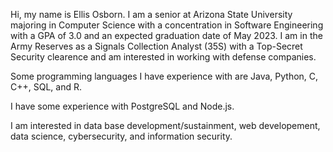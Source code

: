 Hi, my name is Ellis Osborn. I am a senior at Arizona State University majoring 
in Computer Science with a concentration in Software Engineering with a GPA of 3.0 and an expected
graduation date of May 2023. I am in the Army Reserves as a Signals Collection Analyst (35S) with 
a Top-Secret Security clearence and am interested in working with defense companies.

Some programming languages I have experience with are Java, Python, C, C++, SQL,  and R.

I have some experience with PostgreSQL and Node.js.

I am interested in data base development/sustainment, web developement, data science,
cybersecurity, and information security.
